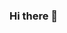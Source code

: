 ### Hi there 👋

<!--
**yazan81/yazan81** is a ✨ _special_ ✨ repository because its `README.md` (this file) appears on your GitHub profile.

Here are some ideas to get you started:

- 🔭 I’m currently working on ...HR system in C#
- 🌱 I’m currently learning ...Angular 
- 👯 I’m looking to collaborate on ...VUE.JS
- 🤔 I’m looking for help with ...
- 💬 Ask me about ...OOP
- 📫 How to reach me: Yaioub001@gmail.com
- 😄 Pronouns: ...
- ⚡ Fun fact: ...
-->
